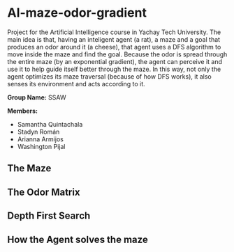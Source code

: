 # AI-maze-odor-gradient
Project for the Artificial Intelligence course in Yachay Tech University. The main idea is that, having an inteligent agent (a rat), a maze and a goal that produces an odor around it (a cheese), that agent uses a DFS algorithm to move inside the maze and find the goal. Because the odor is spread through the entire maze (by an exponential gradient), the agent can perceive it and use it to help guide itself better through the maze. In this way, not only the agent optimizes its maze traversal (because of how DFS works), it also senses its environment and acts according to it.

**Group Name:** SSAW

**Members:**
  - Samantha Quintachala
  - Stadyn Román
  - Arianna Armijos
  - Washington Pijal
 
 ## The Maze
 
 ## The Odor Matrix
 
 ## Depth First Search
 
 ## How the Agent solves the maze
